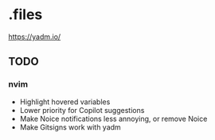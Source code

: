 # .files
https://yadm.io/
## TODO
### nvim
* Highlight hovered variables
* Lower priority for Copilot suggestions
* Make Noice notifications less annoying, or remove Noice
* Make Gitsigns work with yadm
